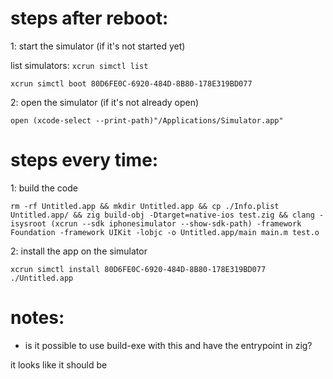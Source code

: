# steps after reboot:

1: start the simulator (if it's not started yet)

list simulators: `xcrun simctl list`

```
xcrun simctl boot 80D6FE0C-6920-484D-8B80-178E319BD077
```

2: open the simulator (if it's not already open)

```
open (xcode-select --print-path)"/Applications/Simulator.app"
```

# steps every time:

1: build the code

```
rm -rf Untitled.app && mkdir Untitled.app && cp ./Info.plist Untitled.app/ && zig build-obj -Dtarget=native-ios test.zig && clang -isysroot (xcrun --sdk iphonesimulator --show-sdk-path) -framework Foundation -framework UIKit -lobjc -o Untitled.app/main main.m test.o
```

2: install the app on the simulator

```
xcrun simctl install 80D6FE0C-6920-484D-8B80-178E319BD077 ./Untitled.app
```

# notes:

- is it possible to use build-exe with this and have the entrypoint in zig?

it looks like it should be
